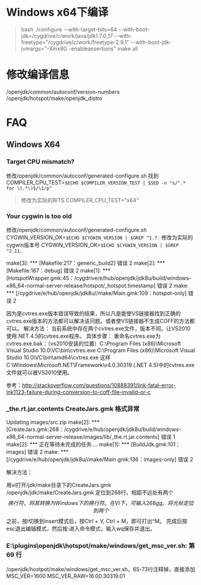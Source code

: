 
# Windows x64下编译


>bash
>./configure --with-target-bits=64 --with-boot-jdk=/cygdrive/c/work/java/jdk1.7.0_17 --with-freetype="/cygdrive/c/work/freetype-2.9.1" --with-boot-jdk-jvmargs="-Xmx8G -enableassertions"
>make all

# 修改编译信息

/openjdk/common/autoconf/version-numbers
/openjdk/hotspot/make/openjdk_distro

# FAQ 

##  Windows X64
###  Target CPU mismatch?

修改/openjdk/common/autoconf/generated-configure.sh
找到COMPILER_CPU_TEST=`$ECHO $COMPILER_VERSION_TEST | $SED -n "s/^.* for \(.*\)$/\1/p"`
>修改为实际的BITS
COMPILER_CPU_TEST="x64"

###  Your cygwin is too old

修改/openjdk/common/autoconf/generated-configure.sh
CYGWIN_VERSION_OK=`$ECHO $CYGWIN_VERSION | $GREP ^1.7.`
修改为实际的cygwin版本号
CYGWIN_VERSION_OK=`$ECHO $CYGWIN_VERSION | $GREP ^2.11.`


make[3]: *** [Makefile:217：generic_build2] 错误 2
make[2]: *** [Makefile:167：debug] 错误 2
make[1]: *** [HotspotWrapper.gmk:45：/cygdrive/e/hub/openjdk/jdk8u/build/windows-x86_64-normal-server-release/hotspot/_hotspot.timestamp] 错误 2
make: *** [/cygdrive/e/hub/openjdk/jdk8u//make/Main.gmk:109：hotspot-only] 错误 2

因为是cvtres.exe版本错误导致的结果，所以凡是能使VS链接器找到正确的cvtres.exe版本的方法都可以解决该问题。或者使VS链接器不生成COFF的方法都可以。
解决方法：
当前系统中存在两个cvtres.exe文件，版本不同。让VS2010使用.NET 4.5的cvtres.exe程序。
具体步骤：
重命名cvtres.exe为cvtres.exe.bak：（vs2010安装的位置）C:\Program Files (x86)\Microsoft Visual Studio 10.0\VC\bin\cvtres.exe
C:\Program Files (x86)\Microsoft Visual Studio 10.0\VC\bin\amd64\cvtres.exe
这样C:\Windows\Microsoft.NET\Framework\v4.0.30319 (.NET 4.5)中的cvtres.exe文件就可以被VS2010使用。

参考：http://stackoverflow.com/questions/10888391/link-fatal-error-lnk1123-failure-during-conversion-to-coff-file-invalid-or-c

### _the.rt.jar.contents  CreateJars.gmk 格式异常

Updating images/src.zip
make[2]: *** [CreateJars.gmk:268：/cygdrive/e/hub/openjdk/jdk8u/build/windows-x86_64-normal-server-release/images/lib/_the.rt.jar.contents] 错误 1
make[2]: *** 正在等待未完成的任务....
make[1]: *** [BuildJdk.gmk:101：images] 错误 2
make: *** [/cygdrive/e/hub/openjdk/jdk8u//make/Main.gmk:136：images-only] 错误 2

解决方法：

用vi打开/jdk/make目录下的CreateJars.gmk
/openjdk/jdk/make/CreateJars.gmk
定位到268行，相距不远处有两个$$换行符，将其转换为Windows下的换行符。
在VI下，可输入268gg。
将光标定位到两个$$之前，按i切换到insert模式后，按Ctrl + V, Ctrl + M，即可打出^M。
完成后按esc退出编辑模式，然后按:进入命令模式，输入wq保存并退出。

### E:\plugins\openjdk\hotspot/make/windows/get_msc_ver.sh: 第 69 行

/openjdk/hostpot/make/windows/get_msc_ver.sh，65-73行注释掉，直接添加
MSC_VER=1600
MSC_VER_RAW=16.00.30319.01